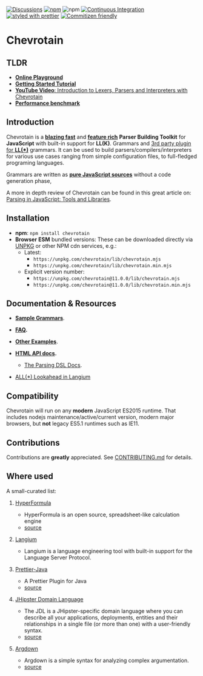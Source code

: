 [![Discussions](https://img.shields.io/github/discussions/chevrotain/chevrotain?style=flat-square)](https://github.com/Chevrotain/chevrotain/discussions)
[![npm](https://img.shields.io/npm/v/chevrotain.svg)](https://www.npmjs.com/package/chevrotain)
![npm](https://img.shields.io/npm/dm/chevrotain)
[![Continuous Integration](https://github.com/Chevrotain/chevrotain/actions/workflows/ci.yml/badge.svg)](https://github.com/Chevrotain/chevrotain/actions/workflows/ci.yml)
[![styled with prettier](https://img.shields.io/badge/styled_with-prettier-ff69b4.svg)](https://github.com/prettier/prettier)
[![Commitizen friendly](https://img.shields.io/badge/commitizen-friendly-brightgreen.svg)](http://commitizen.github.io/cz-cli/)

# Chevrotain

## TLDR

- [**Online Playground**](https://chevrotain.io/playground/)
- [**Getting Started Tutorial**](https://chevrotain.io/docs/tutorial/step0_introduction.html)
- [**YouTube Video**: Introduction to Lexers, Parsers and Interpreters with Chevrotain](https://www.youtube.com/watch?v=l-jMsoAY64k)
- [**Performance benchmark**](https://chevrotain.io/performance/)

## Introduction

Chevrotain is a [**blazing fast**](https://chevrotain.io/performance/)
and [**feature rich**](http://chevrotain.io/docs/features/blazing_fast.html)
**Parser Building Toolkit** for **JavaScript** with built-in support for **LL(K)**.
Grammars and [3rd party plugin for **LL(\*)**](https://github.com/langium/chevrotain-allstar) grammars.
It can be used to build parsers/compilers/interpreters for various use cases ranging from simple configuration files,
to full-fledged programing languages.

Grammars are written as [**pure JavaScript sources**](https://chevrotain.io/docs/FAQ.html#VS_GENERATORS) without a code generation phase,

A more in depth review of Chevrotain can be found in this great article on: [Parsing in JavaScript: Tools and Libraries](https://tomassetti.me/parsing-in-javascript/#chevrotain).

## Installation

- **npm**: `npm install chevrotain`
- **Browser** **ESM** bundled versions:
  These can be downloaded directly via [UNPKG](https://unpkg.com/) or other NPM cdn services, e.g.:
  - Latest:
    - `https://unpkg.com/chevrotain/lib/chevrotain.mjs`
    - `https://unpkg.com/chevrotain/lib/chevrotain.min.mjs`
  - Explicit version number:
    - `https://unpkg.com/chevrotain@11.0.0/lib/chevrotain.mjs`
    - `https://unpkg.com/chevrotain@11.0.0/lib/chevrotain.min.mjs`

## Documentation & Resources

- **[Sample Grammars](https://github.com/chevrotain/chevrotain/blob/master/examples/grammars)**.

- **[FAQ](https://chevrotain.io/docs/FAQ.html).**

- **[Other Examples](https://github.com/chevrotain/chevrotain/blob/master/examples)**.

- **[HTML API docs](https://chevrotain.io/documentation).**

  - [The Parsing DSL Docs](https://chevrotain.io/documentation/10_0_0/classes/BaseParser.html#AT_LEAST_ONE).

- [ALL(\*) Lookahead in Langium](https://www.typefox.io/blog/allstar-lookahead)

## Compatibility

Chevrotain will run on any **modern** JavaScript ES2015 runtime.
That includes nodejs maintenance/active/current version, modern major browsers,
but **not** legacy ES5.1 runtimes such as IE11.

## Contributions

Contributions are **greatly** appreciated.
See [CONTRIBUTING.md](./CONTRIBUTING.md) for details.

## Where used

A small-curated list:

1. [HyperFormula](https://github.com/handsontable/hyperformula)

   - HyperFormula is an open source, spreadsheet-like calculation engine
   - [source](https://github.com/handsontable/hyperformula/blob/5749f9ce57a3006109ccadc4a2e7d064c846ff78/src/parser/FormulaParser.ts)

2. [Langium](https://github.com/langium/langium)

   - Langium is a language engineering tool with built-in support for the Language Server Protocol.

3. [Prettier-Java](https://github.com/jhipster/prettier-java)

   - A Prettier Plugin for Java
   - [source](https://github.com/jhipster/prettier-java/tree/main/packages/java-parser)

4. [JHipster Domain Language](https://www.jhipster.tech/jdl/intro)

   - The JDL is a JHipster-specific domain language where you can describe all your applications, deployments, entities
     and their relationships in a single file (or more than one) with a user-friendly syntax.
   - [source](https://github.com/jhipster/generator-jhipster/tree/main/jdl/parsing)

5. [Argdown](https://github.com/christianvoigt/argdown)
   - Argdown is a simple syntax for analyzing complex argumentation.
   - [source](https://github.com/christianvoigt/argdown/blob/master/packages/argdown-core/src/parser.ts)
